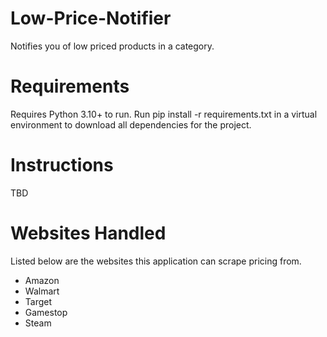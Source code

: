 # Low-Price-Notifier
Notifies you of low priced products in a category.
# Requirements
Requires Python 3.10+ to run. Run pip install -r requirements.txt in a virtual environment to download all dependencies for the project.
# Instructions
TBD
# Websites Handled
Listed below are the websites this application can scrape pricing from.
* Amazon
* Walmart
* Target
* Gamestop
* Steam
